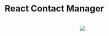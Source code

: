 # React Contact Manager


<h1 align="center">
  <img src="https://66.media.tumblr.com/4d64bdee7c9e6f7880f1b9b1fd2d84fd/tumblr_pwmrnkdIad1ynn6tyo1_640.pnj" />
</h1>
